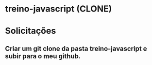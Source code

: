 # treino-javascript (CLONE)
# Solicitações
## Criar um git clone da pasta treino-javascript e subir para o meu github.
